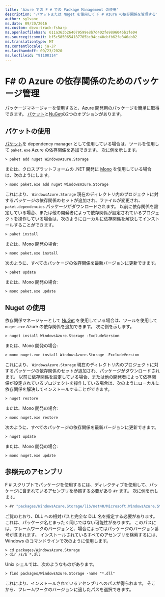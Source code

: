 ```yaml
---
title: 'Azure での F # での Package Management の使用'
description: 'パケットまたは Nuget を使用して F # Azure の依存関係を管理する'
author: sylvanc
ms.date: 09/20/2016
ms.custom: devx-track-fsharp
ms.openlocfilehash: 011a363b264079599e8b7d402fe9896045b1fe04
ms.sourcegitcommit: bf5c5850654187705bc94cc40ebfb62fe346ab02
ms.translationtype: MT
ms.contentlocale: ja-JP
ms.lasthandoff: 09/23/2020
ms.locfileid: "91100114"
---
```

# <a name="package-management-for-f-azure-dependencies"></a>F# の Azure の依存関係のためのパッケージ管理

パッケージマネージャーを使用すると、Azure 開発用のパッケージを簡単に取得できます。 [パケット](https://fsprojects.github.io/Paket/)と[NuGet](https://www.nuget.org/)の2つのオプションがあります。

## <a name="using-paket"></a>パケットの使用

[パケット](https://fsprojects.github.io/Paket/)を dependency manager として使用している場合は、ツールを使用して `paket.exe` Azure の依存関係を追加できます。 次に例を示します。

```console
> paket add nuget WindowsAzure.Storage
```

または、クロスプラットフォームの .NET 開発に [Mono](https://www.mono-project.com/) を使用している場合は、次のようにします。

```console
> mono paket.exe add nuget WindowsAzure.Storage
```

これにより、 `WindowsAzure.Storage` 現在のディレクトリ内のプロジェクトに対するパッケージの依存関係のセットが追加され、ファイルが変更され、 `paket.dependencies` パッケージがダウンロードされます。 以前に依存関係を設定している場合、または他の開発者によって依存関係が設定されているプロジェクトを操作している場合は、次のようにローカルに依存関係を解決してインストールすることができます。

```console
> paket install
```

または、Mono 開発の場合:

```console
> mono paket.exe install
```

次のように、すべてのパッケージの依存関係を最新バージョンに更新できます。

```console
> paket update
```

または、Mono 開発の場合:

```console
> mono paket.exe update
```

## <a name="using-nuget"></a>Nuget の使用

依存関係マネージャーとして [NuGet](https://www.nuget.org/) を使用している場合は、ツールを使用して `nuget.exe` Azure の依存関係を追加できます。 次に例を示します。

```console
> nuget install WindowsAzure.Storage -ExcludeVersion
```

または、Mono 開発の場合:

```console
> mono nuget.exe install WindowsAzure.Storage -ExcludeVersion
```

これにより、 `WindowsAzure.Storage` 現在のディレクトリ内のプロジェクトに対するパッケージの依存関係のセットが追加され、パッケージがダウンロードされます。 以前に依存関係を設定している場合、または他の開発者によって依存関係が設定されているプロジェクトを操作している場合は、次のようにローカルに依存関係を解決してインストールすることができます。

```console
> nuget restore
```

または、Mono 開発の場合:

```console
> mono nuget.exe restore
```

次のように、すべてのパッケージの依存関係を最新バージョンに更新できます。

```console
> nuget update
```

または、Mono 開発の場合:

```console
> mono nuget.exe update
```

## <a name="referencing-assemblies"></a>参照元のアセンブリ

F # スクリプトでパッケージを使用するには、ディレクティブを使用して、パッケージに含まれているアセンブリを参照する必要があり `#r` ます。 次に例を示します。

```fsharp
> #r "packages/WindowsAzure.Storage/lib/net40/Microsoft.WindowsAzure.Storage.dll"
```

ご覧のとおり、DLL への相対パスと完全な DLL 名を指定する必要があります。これは、パッケージ名とまったく同じではない可能性があります。 このパスには、フレームワークのバージョンと、場合によってはパッケージのバージョン番号が含まれます。 インストールされているすべてのアセンブリを検索するには、Windows のコマンドラインで次のように使用します。

```console
> cd packages/WindowsAzure.Storage
> dir /s/b *.dll
```

Unix シェルでは、次のようなものがあります。

```console
> find packages/WindowsAzure.Storage -name "*.dll"
```

これにより、インストールされているアセンブリへのパスが得られます。 そこから、フレームワークのバージョンに適したパスを選択できます。
